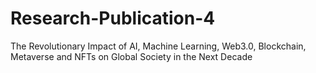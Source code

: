# Research-Publication-4
The Revolutionary Impact of AI, Machine Learning, Web3.0, Blockchain, Metaverse and NFTs on Global Society in the Next Decade
